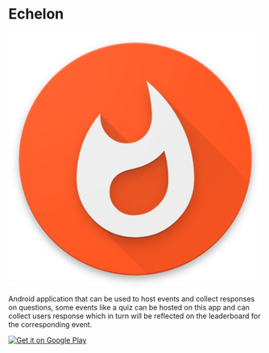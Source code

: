 # Echelon
![Echlon](app/src/main/web_hi_res_512.png)

Android application that can be used to host events and collect responses on questions, some events like a quiz can be hosted on this app and can collect users response which in turn will be reflected on the leaderboard for the corresponding event.

[![Get it on Google Play](https://play.google.com/intl/en_us/badges/images/generic/en_badge_web_generic.png)](https://play.google.com/store/apps/details?id=com.app.iw&pcampaignid=MKT-Other-global-all-co-prtnr-py-PartBadge-Mar2515-1)
